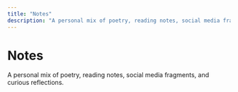 ```yaml
---
title: "Notes"
description: "A personal mix of poetry, reading notes, social media fragments, and curious reflections."
---
```


# Notes

A personal mix of poetry, reading notes, social media fragments, and curious reflections.
